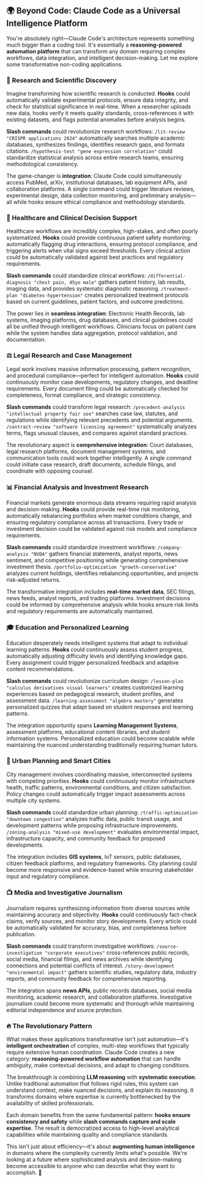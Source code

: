 ## 🌍 Beyond Code: Claude Code as a Universal Intelligence Platform

You're absolutely right—Claude Code's architecture represents something much bigger than a coding tool. It's essentially a **reasoning-powered automation platform** that can transform any domain requiring complex workflows, data integration, and intelligent decision-making. Let me explore some transformative non-coding applications.

### 🔬 Research and Scientific Discovery

Imagine transforming how scientific research is conducted. **Hooks** could automatically validate experimental protocols, ensure data integrity, and check for statistical significance in real-time. When a researcher uploads new data, hooks verify it meets quality standards, cross-references it with existing datasets, and flags potential anomalies before analysis begins.

**Slash commands** could revolutionize research workflows: `/lit-review "CRISPR applications 2024"` automatically searches multiple academic databases, synthesizes findings, identifies research gaps, and formats citations. `/hypothesis-test "gene expression correlation"` could standardize statistical analysis across entire research teams, ensuring methodological consistency.

The game-changer is **integration**: Claude Code could simultaneously access PubMed, arXiv, institutional databases, lab equipment APIs, and collaboration platforms. A single command could trigger literature reviews, experimental design, data collection monitoring, and preliminary analysis—all while hooks ensure ethical compliance and methodology standards.

### 🏥 Healthcare and Clinical Decision Support

Healthcare workflows are incredibly complex, high-stakes, and often poorly systematized. **Hooks** could provide continuous patient safety monitoring: automatically flagging drug interactions, ensuring protocol compliance, and triggering alerts when vital signs exceed thresholds. Every clinical action could be automatically validated against best practices and regulatory requirements.

**Slash commands** could standardize clinical workflows: `/differential-diagnosis "chest pain, 45yo male"` gathers patient history, lab results, imaging data, and provides systematic diagnostic reasoning. `/treatment-plan "diabetes-hypertension"` creates personalized treatment protocols based on current guidelines, patient factors, and outcome predictions.

The power lies in **seamless integration**: Electronic Health Records, lab systems, imaging platforms, drug databases, and clinical guidelines could all be unified through intelligent workflows. Clinicians focus on patient care while the system handles data aggregation, protocol validation, and documentation.

### ⚖️ Legal Research and Case Management

Legal work involves massive information processing, pattern recognition, and procedural compliance—perfect for intelligent automation. **Hooks** could continuously monitor case developments, regulatory changes, and deadline requirements. Every document filing could be automatically checked for completeness, format compliance, and strategic consistency.

**Slash commands** could transform legal research: `/precedent-analysis "intellectual property fair use"` searches case law, statutes, and regulations while identifying relevant precedents and potential arguments. `/contract-review "software licensing agreement"` systematically analyzes terms, flags unusual clauses, and compares against standard practices.

The revolutionary aspect is **comprehensive integration**: Court databases, legal research platforms, document management systems, and communication tools could work together intelligently. A single command could initiate case research, draft documents, schedule filings, and coordinate with opposing counsel.

### 📊 Financial Analysis and Investment Research

Financial markets generate enormous data streams requiring rapid analysis and decision-making. **Hooks** could provide real-time risk monitoring, automatically rebalancing portfolios when market conditions change, and ensuring regulatory compliance across all transactions. Every trade or investment decision could be validated against risk models and compliance requirements.

**Slash commands** could standardize investment workflows: `/company-analysis "NVDA"` gathers financial statements, analyst reports, news sentiment, and competitive positioning while generating comprehensive investment thesis. `/portfolio-optimization "growth-conservative"` analyzes current holdings, identifies rebalancing opportunities, and projects risk-adjusted returns.

The transformative integration includes **real-time market data**, SEC filings, news feeds, analyst reports, and trading platforms. Investment decisions could be informed by comprehensive analysis while hooks ensure risk limits and regulatory requirements are automatically maintained.

### 🎓 Education and Personalized Learning

Education desperately needs intelligent systems that adapt to individual learning patterns. **Hooks** could continuously assess student progress, automatically adjusting difficulty levels and identifying knowledge gaps. Every assignment could trigger personalized feedback and adaptive content recommendations.

**Slash commands** could revolutionize curriculum design: `/lesson-plan "calculus derivatives visual learners"` creates customized learning experiences based on pedagogical research, student profiles, and assessment data. `/learning-assessment "algebra mastery"` generates personalized quizzes that adapt based on student responses and learning patterns.

The integration opportunity spans **Learning Management Systems**, assessment platforms, educational content libraries, and student information systems. Personalized education could become scalable while maintaining the nuanced understanding traditionally requiring human tutors.

### 🌆 Urban Planning and Smart Cities

City management involves coordinating massive, interconnected systems with competing priorities. **Hooks** could continuously monitor infrastructure health, traffic patterns, environmental conditions, and citizen satisfaction. Policy changes could automatically trigger impact assessments across multiple city systems.

**Slash commands** could standardize urban planning: `/traffic-optimization "downtown congestion"` analyzes traffic data, public transit usage, and development patterns while proposing infrastructure improvements. `/zoning-analysis "mixed-use development"` evaluates environmental impact, infrastructure capacity, and community feedback for proposed developments.

The integration includes **GIS systems**, IoT sensors, public databases, citizen feedback platforms, and regulatory frameworks. City planning could become more responsive and evidence-based while ensuring stakeholder input and regulatory compliance.

### 📺 Media and Investigative Journalism

Journalism requires synthesizing information from diverse sources while maintaining accuracy and objectivity. **Hooks** could continuously fact-check claims, verify sources, and monitor story developments. Every article could be automatically validated for accuracy, bias, and completeness before publication.

**Slash commands** could transform investigative workflows: `/source-investigation "corporate executives"` cross-references public records, social media, financial filings, and news archives while identifying connections and potential conflicts of interest. `/story-development "environmental impact"` gathers scientific studies, regulatory data, industry reports, and community feedback for comprehensive reporting.

The integration spans **news APIs**, public records databases, social media monitoring, academic research, and collaboration platforms. Investigative journalism could become more systematic and thorough while maintaining editorial independence and source protection.

### 🔥 The Revolutionary Pattern

What makes these applications transformative isn't just automation—it's **intelligent orchestration** of complex, multi-step workflows that typically require extensive human coordination. Claude Code creates a new category: **reasoning-powered workflow automation** that can handle ambiguity, make contextual decisions, and adapt to changing conditions.

The breakthrough is combining **LLM reasoning** with **systematic execution**. Unlike traditional automation that follows rigid rules, this system can understand context, make nuanced decisions, and explain its reasoning. It transforms domains where expertise is currently bottlenecked by the availability of skilled professionals.

Each domain benefits from the same fundamental pattern: **hooks ensure consistency and safety** while **slash commands capture and scale expertise**. The result is democratized access to high-level analytical capabilities while maintaining quality and compliance standards.

This isn't just about efficiency—it's about **augmenting human intelligence** in domains where the complexity currently limits what's possible. We're looking at a future where sophisticated analysis and decision-making become accessible to anyone who can describe what they want to accomplish. 🚀